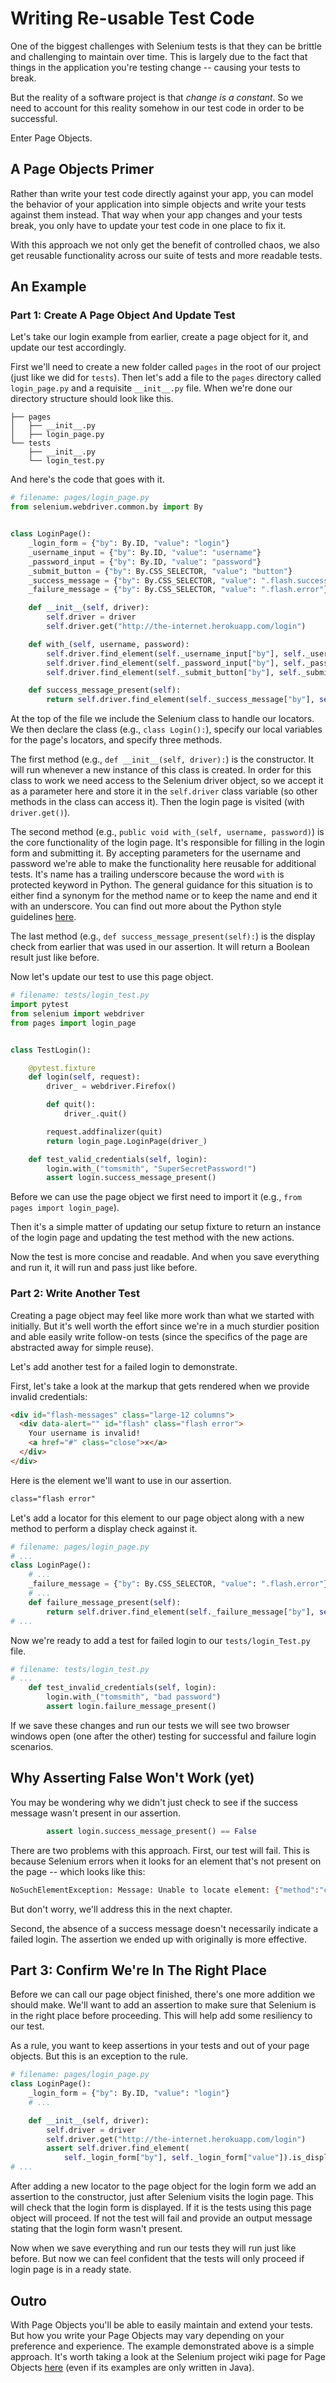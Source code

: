 # Writing Re-usable Test Code

One of the biggest challenges with Selenium tests is that they can be brittle and challenging to maintain over time. This is largely due to the fact that things in the application you're testing change -- causing your tests to break.

But the reality of a software project is that _change is a constant_. So we need to account for this reality somehow in our test code in order to be successful.

Enter Page Objects.

## A Page Objects Primer

Rather than write your test code directly against your app, you can model the behavior of your application into simple objects and write your tests against them instead. That way when your app changes and your tests break, you only have to update your test code in one place to fix it.

With this approach we not only get the benefit of controlled chaos, we also get reusable functionality across our suite of tests and more readable tests.

## An Example

### Part 1: Create A Page Object And Update Test

Let's take our login example from earlier, create a page object for it, and update our test accordingly.

First we'll need to create a new folder called `pages` in the root of our project (just like we did for `tests`). Then let's add a file to the `pages` directory called `login_page.py` and a requisite `__init__.py` file. When we're done our directory structure should look like this.

```text
├── pages
│   ├── __init__.py
│   ├── login_page.py
└── tests
    ├── __init__.py
    └── login_test.py
```

And here's the code that goes with it.

```python
# filename: pages/login_page.py
from selenium.webdriver.common.by import By


class LoginPage():
    _login_form = {"by": By.ID, "value": "login"}
    _username_input = {"by": By.ID, "value": "username"}
    _password_input = {"by": By.ID, "value": "password"}
    _submit_button = {"by": By.CSS_SELECTOR, "value": "button"}
    _success_message = {"by": By.CSS_SELECTOR, "value": ".flash.success"}
    _failure_message = {"by": By.CSS_SELECTOR, "value": ".flash.error"}

    def __init__(self, driver):
        self.driver = driver
        self.driver.get("http://the-internet.herokuapp.com/login")

    def with_(self, username, password):
        self.driver.find_element(self._username_input["by"], self._username_input["value"]).send_keys(username)
        self.driver.find_element(self._password_input["by"], self._password_input["value"]).send_keys(password)
        self.driver.find_element(self._submit_button["by"], self._submit_button["value"]).click()

    def success_message_present(self):
        return self.driver.find_element(self._success_message["by"], self._success_message["value"]).is_displayed()
```

At the top of the file we include the Selenium class to handle our locators. We then declare the class (e.g., `class Login():`), specify our local variables for the page's locators, and specify three methods.

The first method (e.g., `def __init__(self, driver):`) is the constructor. It will run whenever a new instance of this class is created. In order for this class to work we need access to the Selenium driver object, so we accept it as a parameter here and store it in the `self.driver` class variable (so other methods in the class can access it). Then the login page is visited (with `driver.get()`).

The second method (e.g., `public void with_(self, username, password)`) is the core functionality of the login page. It's responsible for filling in the login form and submitting it. By accepting parameters for the username and password we're able to make the functionality here reusable for additional tests. It's name has a trailing underscore because the word `with` is protected keyword in Python. The general guidance for this situation is to either find a synonym for the method name or to keep the name and end it with an underscore. You can find out more about the Python style guidelines [here](http://docs.python-guide.org/en/latest/writing/style/).

The last method (e.g., `def success_message_present(self):`) is the display check from earlier that was used in our assertion. It will return a Boolean result just like before.

Now let's update our test to use this page object.

```python
# filename: tests/login_test.py
import pytest
from selenium import webdriver
from pages import login_page


class TestLogin():

    @pytest.fixture
    def login(self, request):
        driver_ = webdriver.Firefox()

        def quit():
            driver_.quit()

        request.addfinalizer(quit)
        return login_page.LoginPage(driver_)

    def test_valid_credentials(self, login):
        login.with_("tomsmith", "SuperSecretPassword!")
        assert login.success_message_present()
```

Before we can use the page object we first need to import it (e.g., `from pages import login_page`).

Then it's a simple matter of updating our setup fixture to return an instance of the login page and updating the test method with the new actions.

Now the test is more concise and readable. And when you save everything and run it, it will run and pass just like before.

### Part 2: Write Another Test

Creating a page object may feel like more work than what we started with initially. But it's well worth the effort since we're in a much sturdier position and able easily write follow-on tests (since the specifics of the page are abstracted away for simple reuse).

Let's add another test for a failed login to demonstrate.

First, let's take a look at the markup that gets rendered when we provide invalid credentials:

```html
<div id="flash-messages" class="large-12 columns">
  <div data-alert="" id="flash" class="flash error">
    Your username is invalid!
    <a href="#" class="close">x</a>
  </div>
</div>
```

Here is the element we'll want to use in our assertion.

```html
class="flash error"
```

Let's add a locator for this element to our page object along with a new method to perform a display check against it.

```python
# filename: pages/login_page.py
# ...
class LoginPage():
    # ...
    _failure_message = {"by": By.CSS_SELECTOR, "value": ".flash.error"}
    # ...
    def failure_message_present(self):
        return self.driver.find_element(self._failure_message["by"], self._failure_message["value"]).is_displayed()
# ...
```

Now we're ready to add a test for failed login to our `tests/login_Test.py` file.

```python
# filename: tests/login_test.py
# ...
    def test_invalid_credentials(self, login):
        login.with_("tomsmith", "bad password")
        assert login.failure_message_present()
```

If we save these changes and run our tests we will see two browser windows open (one after the other) testing for successful and failure login scenarios.

## Why Asserting False Won't Work (yet)

You may be wondering why we didn't just check to see if the success message wasn't present in our assertion.

```python
        assert login.success_message_present() == False

```

There are two problems with this approach. First, our test will fail. This is because Selenium errors when it looks for an element that's not present on the page -- which looks like this:

```sh
NoSuchElementException: Message: Unable to locate element: {"method":"css selector","selector":".flash.success"}
```

But don't worry, we'll address this in the next chapter.

Second, the absence of a success message doesn't necessarily indicate a failed login. The assertion we ended up with originally is more effective.

## Part 3: Confirm We're In The Right Place

Before we can call our page object finished, there's one more addition we should make. We'll want to add an assertion to make sure that Selenium is in the right place before proceeding. This will help add some resiliency to our test.

As a rule, you want to keep assertions in your tests and out of your page objects. But this is an exception to the rule.

```python
# filename: pages/login_page.py
class LoginPage():
    _login_form = {"by": By.ID, "value": "login"}
    # ...

    def __init__(self, driver):
        self.driver = driver
        self.driver.get("http://the-internet.herokuapp.com/login")
        assert self.driver.find_element(
            self._login_form["by"], self._login_form["value"]).is_displayed()
# ...
```

After adding a new locator to the page object for the login form we add an assertion to the constructor, just after Selenium visits the login page. This will check that the login form is displayed. If it is the tests using this page object will proceed. If not the test will fail and provide an output message stating that the login form wasn't present.

Now when we save everything and run our tests they will run just like before. But now we can feel confident that the tests will only proceed if login page is in a ready state.

## Outro

With Page Objects you'll be able to easily maintain and extend your tests. But how you write your Page Objects may vary depending on your preference and experience. The example demonstrated above is a simple approach. It's worth taking a look at the Selenium project wiki page for Page Objects [here](https://github.com/SeleniumHQ/selenium/wiki/PageObjects) (even if its examples are only written in Java).

